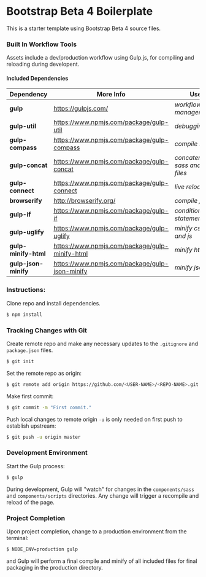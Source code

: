# Bootstrap Beta 4 Boilerplate
This is a starter template using Bootstrap Beta 4 source files.
### Built In Workflow Tools
Assets include a dev/production workflow using Gulp.js, for compiling and reloading during developent.

#### Included Dependencies
| Dependency | More Info | Use |
| ------ | ------ | ------ |
| **gulp** | https://gulpjs.com/ | *workflow manager* |
| **gulp-util** | https://www.npmjs.com/package/gulp-util | *debugging* |
| **gulp-compass** | https://www.npmjs.com/package/gulp-compass | *compile sass* |
| **gulp-concat** | https://www.npmjs.com/package/gulp-concat | *concatenating sass and js files*  |
| **gulp-connect** | https://www.npmjs.com/package/gulp-connect | *live reload* |
| **browserify** | http://browserify.org/ | *compile js*|
| **gulp-if** | https://www.npmjs.com/package/gulp-if |*conditional statements*|
| **gulp-uglify** | https://www.npmjs.com/package/gulp-uglify |*minify css and js* |
| **gulp-minify-html** | https://www.npmjs.com/package/gulp-minify-html |*minify html* |
| **gulp-json-minify** | https://www.npmjs.com/package/gulp-json-minify |*minify json* |

### Instructions:
Clone repo and install dependencies.
```sh
$ npm install
```
### Tracking Changes with Git
Create remote repo and make any necessary updates to the `.gitignore` and `package.json` files.
```sh
$ git init
```
Set the remote repo as origin:
```sh
$ git remote add origin https://github.com/<USER-NAME>/<REPO-NAME>.git
```
Make first commit:
```sh
$ git commit -m "First commit." 
```
Push local changes to remote origin `-u` is only needed on first push to establish upstream:
```sh
$ git push -u origin master
```
### Development Environment
Start the Gulp process:
```sh
$ gulp
```
During development, Gulp will "watch" for changes in the `components/sass` and `components/scripts` directories. Any change will trigger a recompile and reload of the page.

### Project Completion
Upon project completion, change to a production environment from the terminal:
```sh
$ NODE_ENV=production gulp
```
and Gulp will perform a final compile and minify of all included files for final packaging in the production directory.